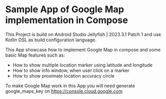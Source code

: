 # Sample App of Google Map implementation in Compose

This Project is build on Android Studio Jellyfish | 2023.3.1 Patch 1 and use Kotlin DSL as build
configuration language.

This App showcase how to implement Google Map in compose and some basic Map features such as:
- How to show multiple location marker using latitude and longitude
- How to show info window, when user click on a marker
- How to show proximate location accuracy circle

To make Google Map work in this App you will need generate google_maps_key on https://console.cloud.google.com


